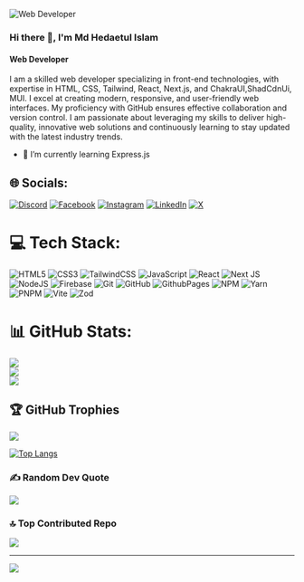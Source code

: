 ![Web Developer](https://pbs.twimg.com/profile_banners/1304471310924279808/1621973287/1080x360)


### Hi there 👋, I'm Md Hedaetul Islam
#### Web Developer

I am a skilled web developer specializing in front-end technologies, with expertise in HTML, CSS, Tailwind, React, Next.js, and ChakraUI,ShadCdnUi, MUI. I excel at creating modern, responsive, and user-friendly web interfaces. My proficiency with GitHub ensures effective collaboration and version control. I am passionate about leveraging my skills to deliver high-quality, innovative web solutions and continuously learning to stay updated with the latest industry trends.
- 🌱 I’m currently learning Express.js 

## 🌐 Socials:
[![Discord](https://img.shields.io/badge/Discord-%237289DA.svg?logo=discord&logoColor=white)](https://discord.gg/matt.hedaetul) [![Facebook](https://img.shields.io/badge/Facebook-%231877F2.svg?logo=Facebook&logoColor=white)](https://facebook.com/007.hedaetul) [![Instagram](https://img.shields.io/badge/Instagram-%23E4405F.svg?logo=Instagram&logoColor=white)](https://instagram.com/matt_hedaetul007) [![LinkedIn](https://img.shields.io/badge/LinkedIn-%230077B5.svg?logo=linkedin&logoColor=white)](https://linkedin.com/in/007-hedaetul) [![X](https://img.shields.io/badge/X-black.svg?logo=X&logoColor=white)](https://x.com/matt_hedaetul) 

# 💻 Tech Stack:
![HTML5](https://img.shields.io/badge/html5-%23E34F26.svg?style=for-the-badge&logo=html5&logoColor=white) ![CSS3](https://img.shields.io/badge/css3-%231572B6.svg?style=for-the-badge&logo=css3&logoColor=white) ![TailwindCSS](https://img.shields.io/badge/tailwindcss-%2338B2AC.svg?style=for-the-badge&logo=tailwind-css&logoColor=white) ![JavaScript](https://img.shields.io/badge/javascript-%23323330.svg?style=for-the-badge&logo=javascript&logoColor=%23F7DF1E) ![React](https://img.shields.io/badge/react-%2320232a.svg?style=for-the-badge&logo=react&logoColor=%2361DAFB) ![Next JS](https://img.shields.io/badge/Next-black?style=for-the-badge&logo=next.js&logoColor=white) ![NodeJS](https://img.shields.io/badge/node.js-6DA55F?style=for-the-badge&logo=node.js&logoColor=white) ![Firebase](https://img.shields.io/badge/firebase-a08021?style=for-the-badge&logo=firebase&logoColor=ffcd34) ![Git](https://img.shields.io/badge/git-%23F05033.svg?style=for-the-badge&logo=git&logoColor=white) ![GitHub](https://img.shields.io/badge/github-%23121011.svg?style=for-the-badge&logo=github&logoColor=white) ![GithubPages](https://img.shields.io/badge/github%20pages-121013?style=for-the-badge&logo=github&logoColor=white) ![NPM](https://img.shields.io/badge/NPM-%23CB3837.svg?style=for-the-badge&logo=npm&logoColor=white) ![Yarn](https://img.shields.io/badge/yarn-%232C8EBB.svg?style=for-the-badge&logo=yarn&logoColor=white) ![PNPM](https://img.shields.io/badge/pnpm-%234a4a4a.svg?style=for-the-badge&logo=pnpm&logoColor=f69220)  ![Vite](https://img.shields.io/badge/vite-%23646CFF.svg?style=for-the-badge&logo=vite&logoColor=white)  ![Zod](https://img.shields.io/badge/zod-%233068b7.svg?style=for-the-badge&logo=zod&logoColor=white) 
# 📊 GitHub Stats:
![](https://github-readme-stats.vercel.app/api?username=hedaetul&theme=tokyonight&hide_border=false&include_all_commits=false&count_private=false)<br/>
![](https://github-readme-streak-stats.herokuapp.com/?user=hedaetul&theme=tokyonight&hide_border=false)<br/>
![](https://github-readme-stats.vercel.app/api/top-langs/?username=hedaetul&theme=tokyonight&hide_border=false&include_all_commits=false&count_private=false&layout=compact)


## 🏆 GitHub Trophies
![](https://github-profile-trophy.vercel.app/?username=hedaetul&theme=radical&no-frame=false&no-bg=true&margin-w=4)

[![Top Langs](https://github-readme-stats.vercel.app/api/top-langs/?username=hedaetul)](https://github.com/anuraghazra/github-readme-stats)

### ✍️ Random Dev Quote
![](https://quotes-github-readme.vercel.app/api?type=horizontal&theme=radical)

### 🔝 Top Contributed Repo
![](https://github-contributor-stats.vercel.app/api?username=hedaetul&limit=5&theme=dark&combine_all_yearly_contributions=true)

---
[![](https://visitcount.itsvg.in/api?id=hedaetul&icon=0&color=0)](https://visitcount.itsvg.in)

